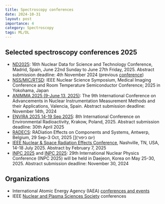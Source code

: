 ```yaml
---
title: Spectroscopy conferences
date: 2024-10-31
layout: post
importance: 4
category: Spectroscopy
tags: ML/DL
---
```


## Selected spectroscopy conferences 2025
* [ND2025](https://nd2025madrid.com/): 16th Nuclear Data for Science and Technology Conference, Madrid, Spain, June 22nd Sunday to June 27th Friday, 2025. Abstract submission deadline: 4th November 2024 (previous [conference](https://indico.frib.msu.edu/event/52/))
* [NSS/MIC/RTSD](https://ieee-npss.org/nss-mic-conference-links/): IEEE Nuclear Science Symposium, Medical Imaging Conference and Room Temperature Semiconductor Conference; 2025 in Yokohama, Japan
* [ANIMMA 2025 (9-June 13, 2025)](https://indico.utef.cvut.cz/event/40/): The 9th International Conference on
  Advancements in Nuclear Instrumentation Measurement Methods and their Applications, Valencia, Spain. Abstract submission deadline: November 14th, 2024
* [ENVIRA 2025 14-19 Sep 2025](https://indico.ifj.edu.pl/event/1258/overview): 8th International Conference on Environmental Radioactivity, Krakow, Poland, 2025. Abstract submission deadline: 30th April 2025 
* [RADECS](https://www.radecs2025.org/): RADiation Effects on Components and Systems, Antwerp, Belgium, 29 Sep-3 Oct, 2025 [](יום כיפור)
* [IEEE Nuclear & Space Radiation Effects Conference](https://www.nsrec.com/call-for-papers-2025/), Nashville, TN, USA, 14-18 July 2025. Abstract by February 7, 2025
* [INPC 2025](https://indico.ibs.re.kr/event/701/) and [INPC 2025](https://inpc2025.org/): 29th International Nuclear Physics Conference (INPC 2025) will be held in Daejeon, Korea on May 25-30, 2025. Abstract submission deadline: November 30, 2024

## Organizations
* International Atomic Energy Agency (IAEA) [conferences and events](https://www.iaea.org/events)
* IEEE [Nuclear and Plasma Sciences Society](https://ieee-npss.org/conferences/) conferences